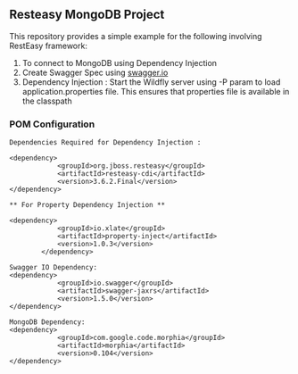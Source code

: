 ## Resteasy MongoDB Project

This repository provides a simple example for the following involving RestEasy framework:

1. To connect to MongoDB using Dependency Injection
2. Create Swagger Spec using [swagger.io](https://github.com/swagger-api/swagger-core/wiki/Swagger-Core-RESTEasy-2.X-Project-Setup-1.5)
3. Dependency Injection : Start the Wildfly server using -P param to load application.properties file. This ensures that properties file is available in the classpath


### POM Configuration


```
Dependencies Required for Dependency Injection :

<dependency>
			<groupId>org.jboss.resteasy</groupId>
			<artifactId>resteasy-cdi</artifactId>
			<version>3.6.2.Final</version>
</dependency>

** For Property Dependency Injection **

<dependency>
			<groupId>io.xlate</groupId>
			<artifactId>property-inject</artifactId>
			<version>1.0.3</version>
		</dependency>

Swagger IO Dependency:
<dependency>
			<groupId>io.swagger</groupId>
			<artifactId>swagger-jaxrs</artifactId>
			<version>1.5.0</version>
</dependency>

MongoDB Dependency:
<dependency>
			<groupId>com.google.code.morphia</groupId>
			<artifactId>morphia</artifactId>
			<version>0.104</version>
</dependency>

```


